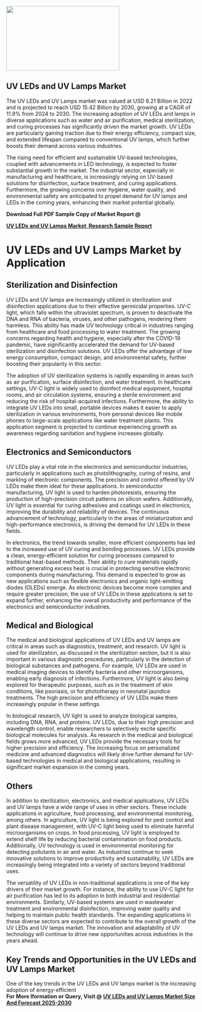 <p><img class="alignnone size-medium wp-image-20088" src="https://ffe5etoiles.com/wp-content/uploads/2024/12/MST1-300x171.png" alt="" width="300" height="171" /></p><p> <h2>UV LEDs and UV Lamps Market </h2><p>The UV LEDs and UV Lamps market was valued at USD 6.21 Billion in 2022 and is projected to reach USD 15.42 Billion by 2030, growing at a CAGR of 11.9% from 2024 to 2030. The increasing adoption of UV LEDs and lamps in diverse applications such as water and air purification, medical sterilization, and curing processes has significantly driven the market growth. UV LEDs are particularly gaining traction due to their energy efficiency, compact size, and extended lifespan compared to conventional UV lamps, which further boosts their demand across various industries.</p><p>The rising need for efficient and sustainable UV-based technologies, coupled with advancements in LED technology, is expected to foster substantial growth in the market. The industrial sector, especially in manufacturing and healthcare, is increasingly relying on UV-based solutions for disinfection, surface treatment, and curing applications. Furthermore, the growing concerns over hygiene, water quality, and environmental safety are anticipated to propel demand for UV lamps and LEDs in the coming years, enhancing their market potential globally.</p></p><p><strong>Download Full PDF Sample Copy of Market Report @</strong></p><p><strong><a href="https://www.verifiedmarketreports.com/download-sample/?rid=238760&utm_source=Sites-google&utm_medium=265" target="_blank">UV LEDs and UV Lamps Market &nbsp;Research Sample Report</a></strong></p><p><h1>UV LEDs and UV Lamps Market by Application</h1> <h2>Sterilization and Disinfection</h2> <p>UV LEDs and UV lamps are increasingly utilized in sterilization and disinfection applications due to their effective germicidal properties. UV-C light, which falls within the ultraviolet spectrum, is proven to deactivate the DNA and RNA of bacteria, viruses, and other pathogens, rendering them harmless. This ability has made UV technology critical in industries ranging from healthcare and food processing to water treatment. The growing concerns regarding health and hygiene, especially after the COVID-19 pandemic, have significantly accelerated the demand for UV-based sterilization and disinfection solutions. UV LEDs offer the advantage of low energy consumption, compact design, and environmental safety, further boosting their popularity in this sector.</p> <p>The adoption of UV sterilization systems is rapidly expanding in areas such as air purification, surface disinfection, and water treatment. In healthcare settings, UV-C light is widely used to disinfect medical equipment, hospital rooms, and air circulation systems, ensuring a sterile environment and reducing the risk of hospital-acquired infections. Furthermore, the ability to integrate UV LEDs into small, portable devices makes it easier to apply sterilization in various environments, from personal devices like mobile phones to large-scale applications like water treatment plants. This application segment is projected to continue experiencing growth as awareness regarding sanitation and hygiene increases globally.</p> <h2>Electronics and Semiconductors</h2> <p>UV LEDs play a vital role in the electronics and semiconductor industries, particularly in applications such as photolithography, curing of resins, and marking of electronic components. The precision and control offered by UV LEDs make them ideal for these applications. In semiconductor manufacturing, UV light is used to harden photoresists, ensuring the production of high-precision circuit patterns on silicon wafers. Additionally, UV light is essential for curing adhesives and coatings used in electronics, improving the durability and reliability of devices. The continuous advancement of technology, particularly in the areas of miniaturization and high-performance electronics, is driving the demand for UV LEDs in these fields.</p> <p>In electronics, the trend towards smaller, more efficient components has led to the increased use of UV curing and bonding processes. UV LEDs provide a clean, energy-efficient solution for curing processes compared to traditional heat-based methods. Their ability to cure materials rapidly without generating excess heat is crucial in protecting sensitive electronic components during manufacturing. This demand is expected to grow as new applications such as flexible electronics and organic light-emitting diodes (OLEDs) emerge. As electronic devices become more complex and require greater precision, the use of UV LEDs in these applications is set to expand further, enhancing the overall productivity and performance of the electronics and semiconductor industries.</p> <h2>Medical and Biological</h2> <p>The medical and biological applications of UV LEDs and UV lamps are critical in areas such as diagnostics, treatment, and research. UV light is used for sterilization, as discussed in the sterilization section, but it is also important in various diagnostic procedures, particularly in the detection of biological substances and pathogens. For example, UV LEDs are used in medical imaging devices to identify bacteria and other microorganisms, enabling early diagnosis of infections. Furthermore, UV light is also being explored for therapeutic purposes, such as in the treatment of skin conditions, like psoriasis, or for phototherapy in neonatal jaundice treatments. The high precision and efficiency of UV LEDs make them increasingly popular in these settings.</p> <p>In biological research, UV light is used to analyze biological samples, including DNA, RNA, and proteins. UV LEDs, due to their high precision and wavelength control, enable researchers to selectively excite specific biological molecules for analysis. As research in the medical and biological fields grows more advanced, UV LEDs provide the necessary tools for higher precision and efficiency. The increasing focus on personalized medicine and advanced diagnostics will likely drive further demand for UV-based technologies in medical and biological applications, resulting in significant market expansion in the coming years.</p> <h2>Others</h2> <p>In addition to sterilization, electronics, and medical applications, UV LEDs and UV lamps have a wide range of uses in other sectors. These include applications in agriculture, food processing, and environmental monitoring, among others. In agriculture, UV light is being explored for pest control and plant disease management, with UV-C light being used to eliminate harmful microorganisms on crops. In food processing, UV light is employed to extend shelf life by reducing bacterial contamination on food products. Additionally, UV technology is used in environmental monitoring for detecting pollutants in air and water. As industries continue to seek innovative solutions to improve productivity and sustainability, UV LEDs are increasingly being integrated into a variety of sectors beyond traditional uses.</p> <p>The versatility of UV LEDs in non-traditional applications is one of the key drivers of their market growth. For instance, the ability to use UV-C light for air purification has led to its adoption in both industrial and residential environments. Similarly, UV-based systems are used in wastewater treatment and environmental disinfection, improving water quality and helping to maintain public health standards. The expanding applications in these diverse sectors are expected to contribute to the overall growth of the UV LEDs and UV lamps market. The innovation and adaptability of UV technology will continue to drive new opportunities across industries in the years ahead.</p> <h2>Key Trends and Opportunities in the UV LEDs and UV Lamps Market</h2> <p>One of the key trends in the UV LEDs and UV lamps market is the increasing adoption of energy-efficient<strong><br />For More Iformation or Query, Visit @ <a href="https://www.verifiedmarketreports.com/product/uv-leds-and-uv-lamps-market/" target="_blank">UV LEDs and UV Lamps Market Size And Forecast 2025-2030</a></strong></p>
